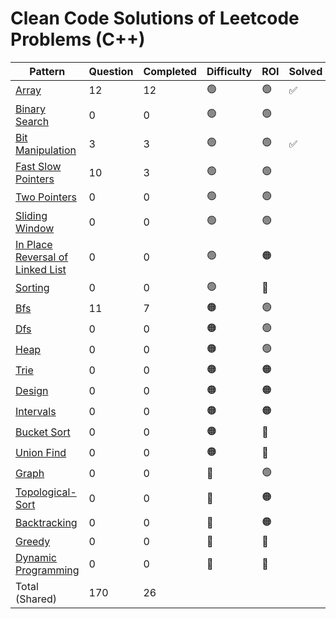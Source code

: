 # Clean Code Solutions of Leetcode Problems (C++)


| Pattern  | Question | Completed | Difficulty | ROI | Solved |
| --- | --- | --- | --- | --- | --- |
| [Array](https://github.com/gyaliniz/leetcode-cpp/tree/main/Arrays)| 12 | 12 | 🟢 | 🟢 | ✅ |
| [Binary Search](https://github.com/gyaliniz/leetcode-cpp/tree/main/Binary-Search) | 0 | 0| 🟢 | 🟢 |  |
| [Bit Manipulation](https://github.com/gyaliniz/leetcode-cpp/tree/main/Bit-Manipulation) | 3 | 3 | 🟢 | 🟢 | ✅ |
| [Fast Slow Pointers](https://github.com/gyaliniz/leetcode-cpp/tree/main/Fast-Slow-Pointers) | 10 | 3 | 🟢 | 🟢 |   |
| [Two Pointers](https://github.com/gyaliniz/leetcode-cpp/tree/main/Two-Pointers) | 0 | 0| 🟢 | 🟢 |   |
| [Sliding Window](https://github.com/gyaliniz/leetcode-cpp/tree/main/Sliding-Window) | 0 | 0| 🟢 | 🟢 |   |
| [In Place Reversal of Linked List](https://github.com/gyaliniz/leetcode-cpp/tree/main/In-Place-Reversal-of-Linked-List) | 0 | 0| 🟢 | 🟠 |  |
| [Sorting](https://github.com/gyaliniz/leetcode-cpp/tree/main/Sorting) | 0 | 0| 🟢 | 🔴 |  |
| [Bfs](https://github.com/gyaliniz/leetcode-cpp/tree/main/Bfs)| 11 | 7 | 🟠 | 🟢 |  |
| [Dfs](https://github.com/gyaliniz/leetcode-cpp/tree/main/Dfs) | 0 | 0| 🟠 | 🟢 |   |
| [Heap](https://github.com/gyaliniz/leetcode-cpp/tree/main/Heap) | 0 | 0| 🟠 | 🟢 |  |
| [Trie](https://github.com/gyaliniz/leetcode-cpp/tree/main/Trie) | 0 | 0| 🟠 | 🟠 |  |
| [Design](https://github.com/gyaliniz/leetcode-cpp/tree/main/Design) | 0 | 0| 🟠 | 🟠 |   |
| [Intervals](https://github.com/gyaliniz/leetcode-cpp/tree/main/Intervals) | 0 | 0| 🟠 | 🟠 | |
| [Bucket Sort](https://github.com/gyaliniz/leetcode-cpp/tree/main/Bucket-Sort) | 0 | 0| 🟠 | 🔴 |  |
| [Union Find](https://github.com/gyaliniz/leetcode-cpp/tree/main/Union-Find) | 0 | 0| 🟠 | 🔴 |  |
| [Graph](https://github.com/gyaliniz/leetcode-cpp/tree/main/Graph) | 0 | 0| 🔴 | 🟢 |   |
| [Topological-Sort](https://github.com/gyaliniz/leetcode-cpp/tree/main/Topological-Sort) | 0 | 0| 🔴 | 🟠 |  |
| [Backtracking](https://github.com/gyaliniz/leetcode-cpp/tree/main/Backtracking) | 0 | 0| 🔴 | 🟠 |  |
| [Greedy](https://github.com/gyaliniz/leetcode-cpp/tree/main/Greedy) | 0 | 0| 🔴 | 🔴  |  |
| [Dynamic Programming](https://github.com/gyaliniz/leetcode-cpp/tree/main/Dynamic-Programming) | 0 | 0| 🔴 | 🔴  |  |
| Total (Shared)| 170 | 26 | | |

<!--
| []() | [Go](<..//Solutions/.md>) | 🟢 | |
-->